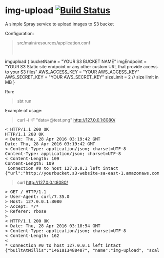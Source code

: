 # img-upload [![Build Status](https://travis-ci.org/victorfranz/img-upload.svg?branch=master)](https://travis-ci.org/victorfranz/img-upload)

A simple Spray service to upload images to S3 bucket

Configuration:
> src/main/resources/application.conf
> <pre>
imgupload {
    bucketName = "YOUR S3 BUCKET NAME"
    imgEndpoint = "YOUR S3 Static site endpoint or any other custom URL that provide access to your S3 files"
    AWS_ACCESS_KEY = "YOUR AWS_ACCESS_KEY"
    AWS_SECRET_KEY = "YOUR AWS_SECRET_KEY"
    sizeLimit = 2 // size limit in MB
}
</pre>

Run:
> sbt run

Example of usage:
> curl -i -F "data=@test.png" http://127.0.0.1:8080/
<pre>
< HTTP/1.1 200 OK
HTTP/1.1 200 OK
< Date: Thu, 28 Apr 2016 03:19:42 GMT
Date: Thu, 28 Apr 2016 03:19:42 GMT
< Content-Type: application/json; charset=UTF-8
Content-Type: application/json; charset=UTF-8
< Content-Length: 109
Content-Length: 109
 Connection #0 to host 127.0.0.1 left intact
{"url":"http://yourbucket.s3-website-sa-east-1.amazonaws.com/faef6e44-05ef-416c-a392-a8b388e4258b_test.png"}
</pre>


> curl http://127.0.0.1:8080/
<pre>
> GET / HTTP/1.1
> User-Agent: curl/7.35.0
> Host: 127.0.0.1:8080
> Accept: */*
> Referer: rbose
> 
< HTTP/1.1 200 OK
< Date: Thu, 28 Apr 2016 03:18:54 GMT
< Content-Type: application/json; charset=UTF-8
< Content-Length: 162
< 
* Connection #0 to host 127.0.0.1 left intact
{"builtAtMillis":"1461813488487", "name":"img-upload", "scalaVersion":"2.11.2", "version":"0.1", "sbtVersion":"0.13.6", "builtAtString":"2016-04-28 03:18:08.487"}
</pre>
